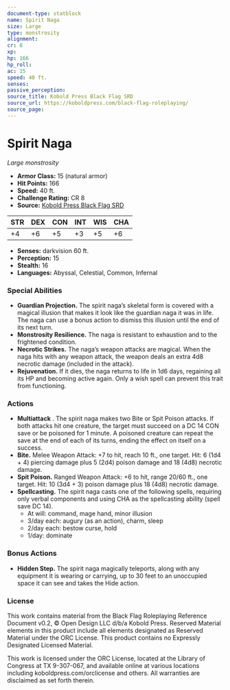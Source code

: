 ```yaml
---
document-type: statblock
name: Spirit Naga
size: Large
type: monstrosity
alignment: 
cr: 8
xp: 
hp: 166
hp_roll: 
ac: 15
speed: 40 ft.
senses: 
passive_perception: 
source_title: Kobold Press Black Flag SRD
source_url: https://koboldpress.com/black-flag-roleplaying/
source_page: 
---
```


# Spirit Naga

*Large monstrosity*

- **Armor Class:** 15 (natural armor)
- **Hit Points:** 166
- **Speed:** 40 ft.
- **Challenge Rating:** CR 8
- **Source:** [Kobold Press Black Flag SRD](https://koboldpress.com/black-flag-roleplaying/)

| STR | DEX | CON | INT | WIS | CHA |
| --- | --- | --- | --- | --- | --- |
| +4 | +6 | +5 | +3 | +5 | +6 |

- **Senses:** darkvision 60 ft.
- **Perception:** 15
- **Stealth:** 16
- **Languages:** Abyssal, Celestial, Common, Infernal

### Special Abilities

- **Guardian Projection.** The spirit naga’s skeletal form is covered with a magical illusion that makes it look like the guardian naga it was in life. The naga can use a bonus action to dismiss this illusion until the end of its next turn.
- **Monstrosity Resilience.** The naga is resistant to exhaustion and to the frightened condition.
- **Necrotic Strikes.** The naga’s weapon attacks are magical. When the naga hits with any weapon attack, the weapon deals an extra 4d8 necrotic damage (included in the attack).
- **Rejuvenation.** If it dies, the naga returns to life in 1d6 days, regaining all its HP and becoming active again. Only a wish spell can prevent this trait from functioning.

### Actions

- **Multiattack** . The spirit naga makes two Bite or Spit Poison attacks. If both attacks hit one creature, the target must succeed on a DC 14 CON save or be poisoned for 1 minute. A poisoned creature can repeat the save at the end of each of its turns, ending the effect on itself on a success.
- **Bite.** Melee Weapon Attack: +7 to hit, reach 10 ft., one target. Hit: 6 (1d4 + 4) piercing damage plus 5 (2d4) poison damage and 18 (4d8) necrotic damage.
- **Spit Poison.** Ranged Weapon Attack: +6 to hit, range 20/60 ft., one target. Hit: 10 (3d4 + 3) poison damage plus 18 (4d8) necrotic damage.
- **Spellcasting.** The spirit naga casts one of the following spells, requiring only verbal components and using CHA as the spellcasting ability (spell save DC 14).
	- At will: command, mage hand, minor illusion
	- 3/day each: augury (as an action), charm, sleep
	- 2/day each: bestow curse, hold
	- 1/day: dominate

### Bonus Actions

- **Hidden Step.** The spirit naga magically teleports, along with any equipment it is wearing or carrying, up to 30 feet to an unoccupied space it can see and takes the Hide action.

### License

This work contains material from the Black Flag Roleplaying Reference Document v0.2, © Open Design LLC d/b/a Kobold Press. Reserved Material elements in this product include all elements designated as Reserved Material under the ORC License. This product contains no Expressly Designated Licensed Material.

This work is licensed under the ORC License, located at the Library of Congress at TX 9-307-067, and available online at various locations including koboldpress.com/orclicense and others. All warranties are disclaimed as set forth therein.
